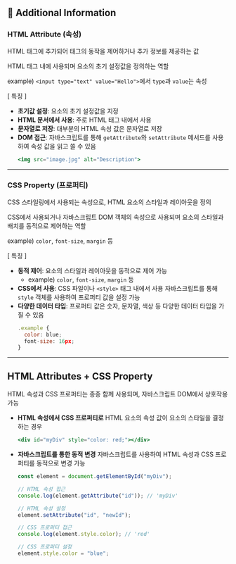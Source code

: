 ## 🧐 Additional Information

### HTML Attribute (속성)

HTML 태그에 추가되어 태그의 동작을 제어하거나 추가 정보를 제공하는 값

HTML 태그 내에 사용되며 요소의 초기 설정값을 정의하는 역할

example) `<input type="text" value="Hello">`에서 `type`과 `value`는 속성

[ 특징 ]

- **초기값 설정**: 요소의 초기 설정값을 지정
- **HTML 문서에서 사용**: 주로 HTML 태그 내에서 사용
- **문자열로 저장**: 대부분의 HTML 속성 값은 문자열로 저장
- **DOM 접근**: 자바스크립트를 통해 `getAttribute`와 `setAttribute` 메서드를 사용하여 속성 값을 읽고 쓸 수 있음
  ```jsx
  <img src="image.jpg" alt="Description">
  ```

---

### CSS Property (프로퍼티)

CSS 스타일링에서 사용되는 속성으로, HTML 요소의 스타일과 레이아웃을 정의

CSS에서 사용되거나 자바스크립트 DOM 객체의 속성으로 사용되며 요소의 스타일과 배치를 동적으로 제어하는 역할

example) `color`, `font-size`, `margin` 등

[ 특징 ]

- **동적 제어**: 요소의 스타일과 레이아웃을 동적으로 제어 가능
  - example) `color`, `font-size`, `margin` 등
- **CSS에서 사용**:
  CSS 파일이나 `<style>` 태그 내에서 사용
  자바스크립트를 통해 `style` 객체를 사용하여 프로퍼티 값을 설정 가능
- **다양한 데이터 타입**: 프로퍼티 값은 숫자, 문자열, 색상 등 다양한 데이터 타입을 가질 수 있음
  ```jsx
  .example {
    color: blue;
    font-size: 16px;
  }
  ```

---

## HTML Attributes + CSS Property

HTML 속성과 CSS 프로퍼티는 종종 함께 사용되며, 자바스크립트 DOM에서 상호작용 가능

- **HTML 속성에서 CSS 프로퍼티로**
  HTML 요소의 속성 값이 요소의 스타일을 결정하는 경우
  ```jsx
  <div id="myDiv" style="color: red;"></div>
  ```
- **자바스크립트를 통한 동적 변경**
  자바스크립트를 사용하여 HTML 속성과 CSS 프로퍼티를 동적으로 변경 가능

  ```jsx
  const element = document.getElementById("myDiv");

  // HTML 속성 접근
  console.log(element.getAttribute("id")); // 'myDiv'

  // HTML 속성 설정
  element.setAttribute("id", "newId");

  // CSS 프로퍼티 접근
  console.log(element.style.color); // 'red'

  // CSS 프로퍼티 설정
  element.style.color = "blue";
  ```
